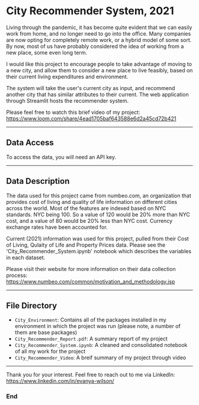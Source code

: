 # City Recommender System, 2021

Living through the pandemic, it has become quite evident that we can easily work from home, and no longer need to go into the office. Many companies are now opting for completely remote work, or a hybrid model of some sort. By now, most of us have probably considered the idea of working from a new place, some even long term.

I would like this project to encourage people to take advantage of moving to a new city, and allow them to consider a new place to live feasibly, based on their current living expenditures and environment.

The system will take the user's current city as input, and recommend another city that has similar attributes to their current. The web application through Streamlit hosts the recommender system.

Please feel free to watch this brief video of my project: https://www.loom.com/share/4ead1705baf643588e6d2a45cd72b421

----------

## Data Access
To access the data, you will need an API key.

----------

## Data Description
The data used for this project came from numbeo.com, an organization that provides cost of living and quality of life information on different cities across the world. Most of the features are indexed based on NYC standards. NYC being 100. So a value of 120 would be 20% more than NYC cost, and a value of 80 would be 20% less than NYC cost. Currency exchange rates have been accounted for.

Current (2021) information was used for this project, pulled from their Cost of Living, Qulaity of Life and Property Prices data. Please see the 'City_Recommender_System.ipynb' notebook which describes the variables in each dataset.

Please visit their website for more information on their data collection process: https://www.numbeo.com/common/motivation_and_methodology.jsp

----------

## File Directory
- `City_Environment`: Contains all of the packages installed in my environment in which the project was run (please note, a number of them are base packages)
- `City_Recommender_Report.pdf`: A summary report of my project
- `City_Recommender_System.ipynb`: A cleaned and consolidated notebook of all my work for the project
- `City_Recommender_Video`: A breif summary of my project through video

----------

Thank you for your interest. Feel free to reach out to me via LinkedIn: https://www.linkedin.com/in/evanya-wilson/

### End
